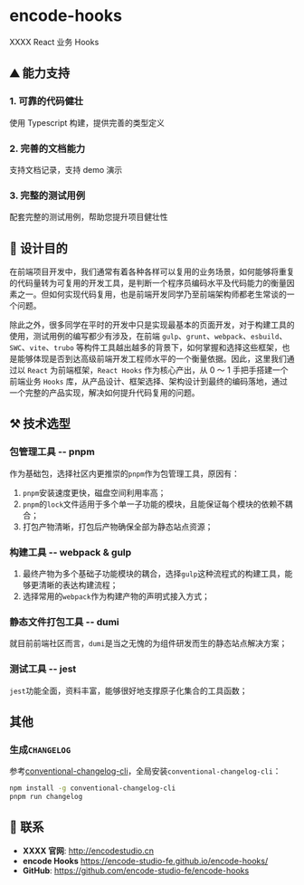 # encode-hooks

XXXX React 业务 Hooks

## ⛰️ 能力支持

### 1. 可靠的代码健壮

使用 Typescript 构建，提供完善的类型定义

### 2. 完善的文档能力

支持文档记录，支持 demo 演示

### 3. 完整的测试用例

配套完整的测试用例，帮助您提升项目健壮性

## 🌟 设计目的

在前端项目开发中，我们通常有着各种各样可以复用的业务场景，如何能够将重复的代码量转为可复用的开发工具，是判断一个程序员编码水平及代码能力的衡量因素之一。但如何实现代码复用，也是前端开发同学乃至前端架构师都老生常谈的一个问题。

除此之外，很多同学在平时的开发中只是实现最基本的页面开发，对于构建工具的使用，测试用例的编写都少有涉及，在前端 `gulp`、`grunt`、`webpack`、`esbuild`、`SWC`、`vite`、`trubo` 等构件工具越出越多的背景下，如何掌握和选择这些框架，也是能够体现是否到达高级前端开发工程师水平的一个衡量依据。因此，这里我们通过以 `React` 为前端框架，`React Hooks` 作为核心产出，从 0 ～ 1 手把手搭建一个前端业务 `Hooks` 库，从产品设计、框架选择、架构设计到最终的编码落地，通过一个完整的产品实现，解决如何提升代码复用的问题。

## ⚒️ 技术选型

### 包管理工具 -- pnpm

作为基础包，选择社区内更推崇的`pnpm`作为包管理工具，原因有：

1. `pnpm`安装速度更快，磁盘空间利用率高；
2. `pnpm`的`lock`文件适用于多个单一子功能的模块，且能保证每个模块的依赖不耦合；
3. 打包产物清晰，打包后产物确保全部为静态站点资源；

### 构建工具 -- webpack & gulp

1. 最终产物为多个基础子功能模块的耦合，选择`gulp`这种流程式的构建工具，能够更清晰的表达构建流程；
2. 选择常用的`webpack`作为构建产物的声明式接入方式；

### 静态文件打包工具 -- dumi

就目前前端社区而言，`dumi`是当之无愧的为组件研发而生的静态站点解决方案；

### 测试工具 -- jest

`jest`功能全面，资料丰富，能够很好地支撑原子化集合的工具函数；

## 其他

### 生成`CHANGELOG`

参考[conventional-changelog-cli](https://www.npmjs.com/package/conventional-changelog-cli)，全局安装`conventional-changelog-cli`：

```bash
npm install -g conventional-changelog-cli
pnpm run changelog
```

## 📧 联系

- **XXXX 官网**: <http://encodestudio.cn>
- **encode Hooks** <https://encode-studio-fe.github.io/encode-hooks/>
- **GitHub**: <https://github.com/encode-studio-fe/encode-hooks>

</br>
